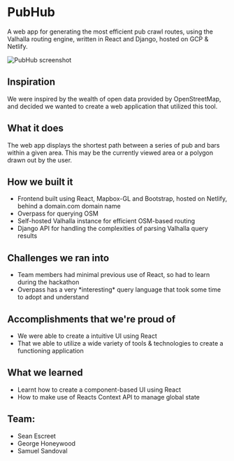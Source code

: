 # PubHub

A web app for generating the most efficient pub crawl routes, using the Valhalla routing engine, written in React and Django, hosted on GCP & Netlify. 

![PubHub screenshot](https://user-images.githubusercontent.com/25514836/152678126-3d4e8c52-420b-403a-a191-fae21564854c.png)


## Inspiration
We were inspired by the wealth of open data provided by OpenStreetMap, and decided we wanted to create a web application that utilized this tool.

## What it does
The web app displays the shortest path between a series of pub and bars within a given area. This may be the currently viewed area or a polygon drawn out by the user. 

## How we built it
* Frontend built using React, Mapbox-GL and Bootstrap, hosted on Netlify, behind a domain.com domain name
* Overpass for querying OSM
* Self-hosted Valhalla instance for efficient OSM-based routing
* Django API for handling the complexities of parsing Valhalla query results

## Challenges we ran into
* Team members had minimal previous use of React, so had to learn during the hackathon
* Overpass has a very \*interesting\* query language that took some time to adopt and understand

## Accomplishments that we're proud of
* We were able to create a intuitive UI using React
* That we able to utilize a wide variety of tools & technologies to create a functioning application

## What we learned
* Learnt how to create a component-based UI using React
* How to make use of Reacts Context API to manage global state

## Team:

* Sean Escreet
* George Honeywood
* Samuel Sandoval
